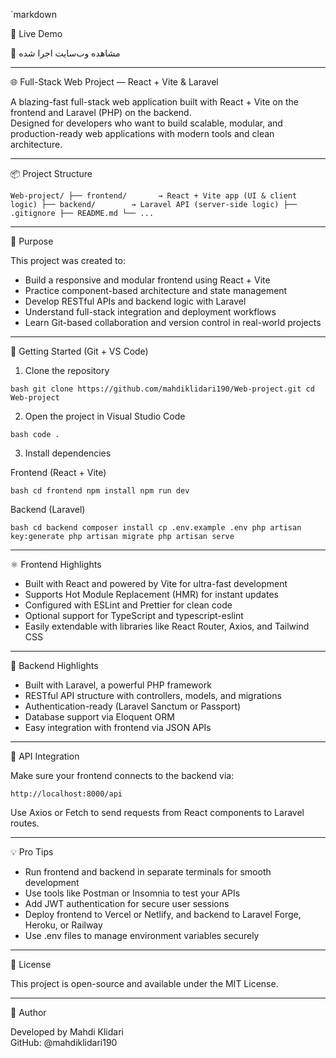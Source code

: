 `markdown

🚀 Live Demo

🔗 مشاهده وب‌سایت اجرا شده

---

🌐 Full-Stack Web Project — React + Vite & Laravel

A blazing-fast full-stack web application built with React + Vite on the frontend and Laravel (PHP) on the backend.  
Designed for developers who want to build scalable, modular, and production-ready web applications with modern tools and clean architecture.

---

📦 Project Structure

`
Web-project/
├── frontend/       → React + Vite app (UI & client logic)
├── backend/        → Laravel API (server-side logic)
├── .gitignore
├── README.md
└── ...
`

---

🎯 Purpose

This project was created to:

- Build a responsive and modular frontend using React + Vite  
- Practice component-based architecture and state management  
- Develop RESTful APIs and backend logic with Laravel  
- Understand full-stack integration and deployment workflows  
- Learn Git-based collaboration and version control in real-world projects  

---

🚀 Getting Started (Git + VS Code)

1. Clone the repository

`bash
git clone https://github.com/mahdiklidari190/Web-project.git
cd Web-project
`

2. Open the project in Visual Studio Code

`bash
code .
`

3. Install dependencies

Frontend (React + Vite)

`bash
cd frontend
npm install
npm run dev
`

Backend (Laravel)

`bash
cd backend
composer install
cp .env.example .env
php artisan key:generate
php artisan migrate
php artisan serve
`

---

⚛️ Frontend Highlights

- Built with React and powered by Vite for ultra-fast development
- Supports Hot Module Replacement (HMR) for instant updates
- Configured with ESLint and Prettier for clean code
- Optional support for TypeScript and typescript-eslint
- Easily extendable with libraries like React Router, Axios, and Tailwind CSS

---

🐘 Backend Highlights

- Built with Laravel, a powerful PHP framework
- RESTful API structure with controllers, models, and migrations
- Authentication-ready (Laravel Sanctum or Passport)
- Database support via Eloquent ORM
- Easy integration with frontend via JSON APIs

---

🔗 API Integration

Make sure your frontend connects to the backend via:

`
http://localhost:8000/api
`

Use Axios or Fetch to send requests from React components to Laravel routes.

---

💡 Pro Tips

- Run frontend and backend in separate terminals for smooth development
- Use tools like Postman or Insomnia to test your APIs
- Add JWT authentication for secure user sessions
- Deploy frontend to Vercel or Netlify, and backend to Laravel Forge, Heroku, or Railway
- Use .env files to manage environment variables securely

---

📜 License

This project is open-source and available under the MIT License.

---

🧠 Author

Developed by Mahdi Klidari  
GitHub: @mahdiklidari190
